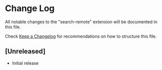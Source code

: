 # Change Log

All notable changes to the "search-remote" extension will be documented in this file.

Check [Keep a Changelog](http://keepachangelog.com/) for recommendations on how to structure this file.

## [Unreleased]

- Initial release